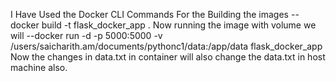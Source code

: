 I Have Used the Docker CLI Commands
For the Building the images
--docker build -t flask_docker_app .
Now running the image with volume we will 
--docker run -d -p 5000:5000 -v /users/saicharith.am/documents/pythonc1/data:/app/data flask_docker_app
Now the changes in data.txt in container will also change the data.txt in host machine also.

